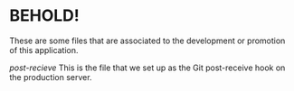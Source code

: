# BEHOLD!
These are some files that are associated to the development or promotion of this application.


_post-recieve_
This is the file that we set up as the Git post-receive hook on the production server.
